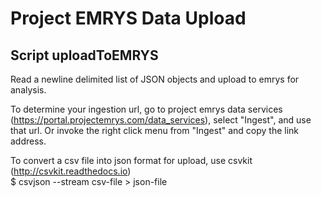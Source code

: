 # Project EMRYS Data Upload

## Script uploadToEMRYS
Read a newline delimited list of JSON objects and upload to emrys for analysis.

To determine your ingestion url, go to project emrys data services
(https://portal.projectemrys.com/data_services), select "Ingest", and use that url.
Or invoke the right click menu from "Ingest" and copy the link address.

To convert a csv file into json format for upload, use csvkit
    (http://csvkit.readthedocs.io)
</br>$ csvjson --stream csv-file > json-file
